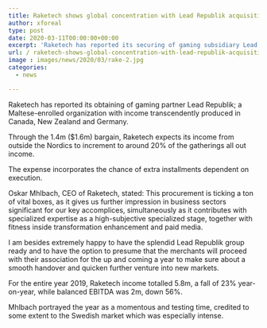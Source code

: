```yaml
---
title: Raketech shows global concentration with Lead Republik acquisition
author: xforeal 
type: post
date: 2020-03-11T00:00:00+00:00
excerpt: 'Raketech has reported its securing of gaming subsidiary Lead Republik; a Maltese-enlisted organization with income transcendently produced in Canada, New Zealand and Germany '
url: / raketech-shows-global-concentration-with-lead-republik-acquisition/
image : images/news/2020/03/rake-2.jpg
categories:
  - news

---
```

Raketech has reported its obtaining of gaming partner Lead Republik; a Maltese-enrolled organization with income transcendently produced in Canada, New Zealand and Germany. 

Through the 1.4m ($1.6m) bargain, Raketech expects its income from outside the Nordics to increment to around 20&percnt; of the gatherings all out income. 

The expense incorporates the chance of extra installments dependent on execution. 

Oskar Mhlbach, CEO of Raketech, stated: This procurement is ticking a ton of vital boxes, as it gives us further impression in business sectors significant for our key accomplices, simultaneously as it contributes with specialized expertise as a high-subjective specialized stage, together with fitness inside transformation enhancement and paid media. 

I am besides extremely happy to have the splendid Lead Republik group ready and to have the option to presume that the merchants will proceed with their association for the up and coming a year to make sure about a smooth handover and quicken further venture into new markets. 

For the entire year 2019, Raketech income totalled 5.8m, a fall of 23&percnt; year-on-year, while balanced EBITDA was 2m, down 56&percnt;. 

Mhlbach portrayed the year as a momentous and testing time, credited to some extent to the Swedish market which was especially intense.